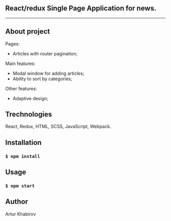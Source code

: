 ## React/redux Single Page Application for news.
------------------------------------------------
## About project

Pages:

- Articles with router pagination;

Main features: 

- Modal window for adding articles;
- Ability to sort by categories;

Other features: 

- Adaptive design;

## Trechnologies

React, Redux, HTML, SCSS, JavaScript, Webpack.

## Installation

### `$ npm install`

## Usage

### `$ npm start`

## Author

Artur Khabirov
